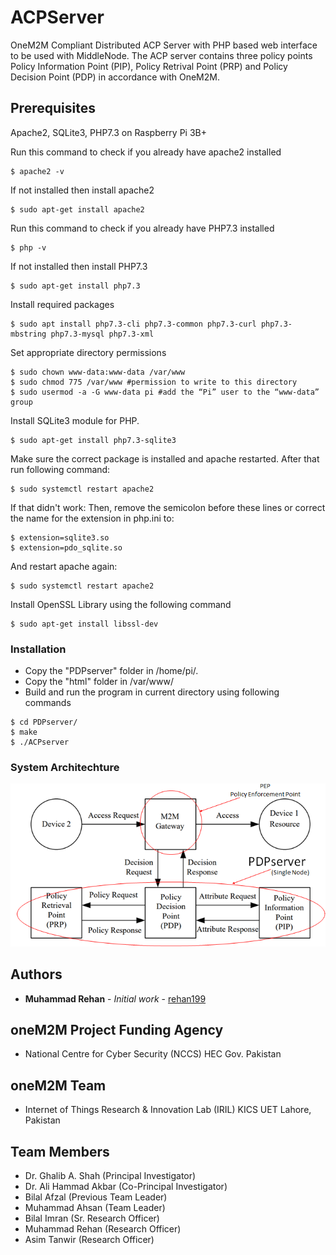 # ACPServer
OneM2M Compliant Distributed ACP Server with PHP based web interface to be used with MiddleNode. The ACP server contains three policy points Policy Information Point (PIP), Policy Retrival Point (PRP) and Policy Decision Point (PDP) in accordance with OneM2M.

## Prerequisites

Apache2, SQLite3, PHP7.3 on Raspberry Pi 3B+

Run this command to check if you already have apache2 installed
```
$ apache2 -v
```
If not installed then install apache2
```
$ sudo apt-get install apache2
```

Run this command to check if you already have PHP7.3 installed
```
$ php -v
```
If not installed then install PHP7.3
```
$ sudo apt-get install php7.3
```
Install required packages
```
$ sudo apt install php7.3-cli php7.3-common php7.3-curl php7.3-mbstring php7.3-mysql php7.3-xml
```
Set appropriate directory permissions
```
$ sudo chown www-data:www-data /var/www
$ sudo chmod 775 /var/www #permission to write to this directory
$ sudo usermod -a -G www-data pi #add the “Pi” user to the “www-data” group
```
Install SQLite3 module for PHP.
```
$ sudo apt-get install php7.3-sqlite3
```
Make sure the correct package is installed and apache restarted. After that run following command:
```
$ sudo systemctl restart apache2
```
If that didn't work:
Then, remove the semicolon before these lines or correct the name for the extension in php.ini to:
```
$ extension=sqlite3.so
$ extension=pdo_sqlite.so
```
And restart apache again:
```
$ sudo systemctl restart apache2
```
Install OpenSSL Library using the following command
```
$ sudo apt-get install libssl-dev
```

### Installation

- Copy the "PDPserver" folder in /home/pi/. 
- Copy the "html" folder in /var/www/
- Build and run the program in current directory using following commands 

```
$ cd PDPserver/
$ make
$ ./ACPserver
``` 


### System Architechture

![Alt text](SystemArchitechture.jpg?raw=true "System Architechture")

## Authors

* **Muhammad Rehan** - *Initial work* - [rehan199](https://github.com/rehan199)

## oneM2M Project Funding Agency
- National Centre for Cyber Security (NCCS) HEC Gov. Pakistan
## oneM2M Team 
- Internet of Things Research & Innovation Lab (IRIL) KICS UET Lahore, Pakistan
## Team Members
- Dr. Ghalib A. Shah (Principal Investigator)
- Dr. Ali Hammad Akbar (Co-Principal Investigator)
- Bilal Afzal (Previous Team Leader)
- Muhammad Ahsan (Team Leader)
- Bilal Imran (Sr. Research Officer)
- Muhammad Rehan (Research Officer)
- Asim Tanwir (Research Officer)
